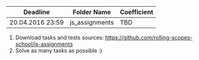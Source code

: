 ﻿Deadline         | Folder Name    | Coefficient
-----------------|----------------|---------------
20.04.2016 23:59 | js_assignments     | TBD

1. Download tasks and tests sources:  https://github.com/rolling-scopes-school/js-assignments
2. Solve as many tasks as possible :)

